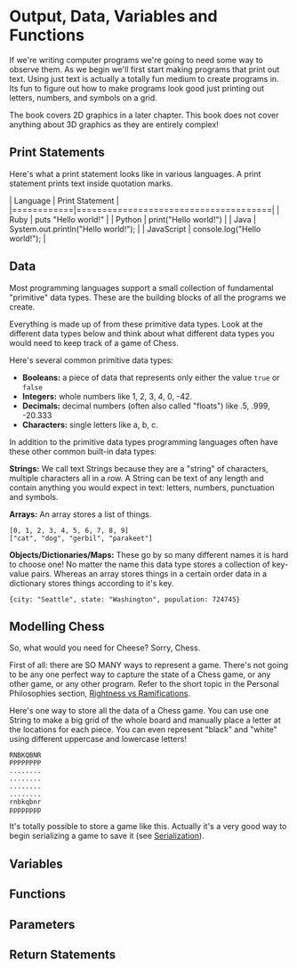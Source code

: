 # Output, Data, Variables and Functions
If we're writing computer programs we're going to need some way to observe
them. As we begin we'll first start making programs that print out text. Using
just text is actually a totally fun medium to create programs in. Its fun to
figure out how to make programs look good just printing out letters, numbers,
and symbols on a grid.

The book covers 2D graphics in a later chapter. This book does not cover
anything about 3D graphics as they are entirely complex!

## Print Statements
Here's what a print statement looks like in various languages. A print
statement prints text inside quotation marks.

| Language   | Print Statement                      |
|============|======================================|
| Ruby       | puts "Hello world!"                  |
| Python     | print("Hello world!")                |
| Java       | System.out.println("Hello world!");  |
| JavaScript | console.log("Hello world!");         |

## Data
Most programming languages support a small collection of fundamental
"primitive" data types. These are the building blocks of all the programs we
create.

Everything is made up of from these primitive data types. Look at the different
data types below and think about what different data types you would need to
keep track of a game of Chess.

Here's several common primitive data types:

* **Booleans:** a piece of data that represents only either the value `true` or
  `false`
* **Integers:** whole numbers like 1, 2, 3, 4, 0, -42.
* **Decimals:** decimal numbers (often also called "floats") like .5, .999,
  -20.333
* **Characters:** single letters like a, b, c.

In addition to the primitive data types programming languages often have these
other common built-in data types:

**Strings:** We call text Strings because they are a "string" of characters,
multiple characters all in a row. A String can be text of any length and
contain anything you would expect in text: letters, numbers, punctuation and
symbols.

**Arrays:** An array stores a list of things.

```
[0, 1, 2, 3, 4, 5, 6, 7, 8, 9]
["cat", "dog", "gerbil", "parakeet"]
```

**Objects/Dictionaries/Maps:** These go by so many different names it is hard
to choose one! No matter the name this data type stores a collection of
key-value pairs. Whereas an array stores things in a certain order data in
a dictionary stores things according to it's key.

```
{city: "Seattle", state: "Washington", population: 724745}
```


## Modelling Chess
So, what would you need for Cheese? Sorry, Chess.

First of all: there are SO MANY ways to represent a game. There's not going to
be any one perfect way to capture the state of a Chess game, or any other game,
or any other program. Refer to the short topic in the Personal Philosophies
section, [Rightness vs Ramifications]().

Here's one way to store all the data of a Chess game. You can use one String to
make a big grid of the whole board and manually place a letter at the locations
for each piece. You can even represent "black" and "white" using different
uppercase and lowercase letters!

```
RNBKQBNR
PPPPPPPP
........
........
........
........
rnbkqbnr
pppppppp
```

It's totally possible to store a game like this. Actually it's a very good way
to begin serializing a game to save it (see [Serialization]()).


## Variables


## Functions


## Parameters


## Return Statements
